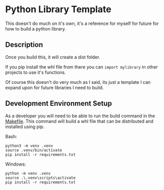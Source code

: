 # Python Library Template

This doesn't do much on it's own, it's a reference for myself for future for how to build a python library.
<br>

## Description

Once you build this, it will create a dist folder. 

If you pip install the whl file from there you can `import mylibrary` in  other projects to use it's functions.

Of course this doesn't do very much as I said, its just a template I can expand upon for future libraries I need to build.


## Development Environment Setup

As a developer you will need to be able to run the build command in the [Makefile](./makefile). This command will build a whl file that can be distributed and installed using pip.

Bash:
```
python3 -m venv .venv
source .venv/bin/activate
pip install -r requirements.txt
```

Windows:
```
python -m venv .venv
source .\.venv\scripts\activate
pip install -r requirements.txt
```
<br>



